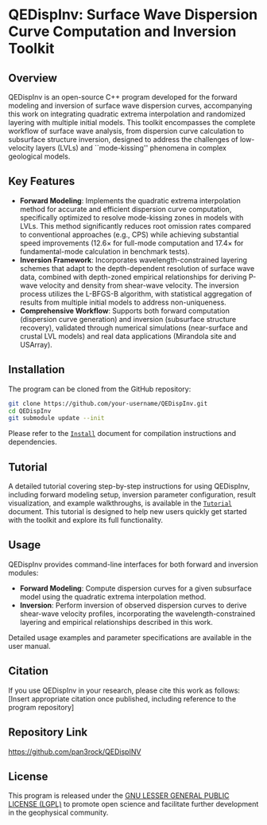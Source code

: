 # QEDispInv: Surface Wave Dispersion Curve Computation and Inversion Toolkit

## Overview
QEDispInv is an open-source C++ program developed for the forward modeling and inversion of surface wave dispersion curves,
accompanying this work on integrating quadratic extrema interpolation and randomized layering with multiple initial models.
This toolkit encompasses the complete workflow of surface wave analysis, from dispersion curve calculation to subsurface
structure inversion, designed to address the challenges of low-velocity layers (LVLs) and ``mode-kissing'' phenomena in
complex geological models.

## Key Features
- **Forward Modeling**: Implements the quadratic extrema interpolation method for accurate and efficient dispersion curve computation, specifically optimized to resolve mode-kissing zones in models with LVLs. This method significantly reduces root omission rates compared to conventional approaches (e.g., CPS) while achieving substantial speed improvements ($12.6\times$ for full-mode computation and $17.4\times$ for fundamental-mode calculation in benchmark tests).
- **Inversion Framework**: Incorporates wavelength-constrained layering schemes that adapt to the depth-dependent resolution of surface wave data, combined with depth-zoned empirical relationships for deriving P-wave velocity and density from shear-wave velocity. The inversion process utilizes the L-BFGS-B algorithm, with statistical aggregation of results from multiple initial models to address non-uniqueness.
- **Comprehensive Workflow**: Supports both forward computation (dispersion curve generation) and inversion (subsurface structure recovery), validated through numerical simulations (near-surface and crustal LVL models) and real data applications (Mirandola site and USArray).

## Installation
The program can be cloned from the GitHub repository:
```bash
git clone https://github.com/your-username/QEDispInv.git
cd QEDispInv
git submodule update --init
```
Please refer to the [`Install`](doc/INSTALL.md) document for compilation instructions and dependencies.

## Tutorial
A detailed tutorial covering step-by-step instructions for using QEDispInv, including forward 
modeling setup, inversion parameter configuration, result visualization, and example walkthroughs, 
is available in the [`Tutorial`](doc/TUTORIAL.md) document. This tutorial is designed to help new
users quickly get started with the toolkit and explore its full functionality.

## Usage
QEDispInv provides command-line interfaces for both forward and inversion modules:
- **Forward Modeling**: Compute dispersion curves for a given subsurface model using the quadratic extrema interpolation method.
- **Inversion**: Perform inversion of observed dispersion curves to derive shear-wave velocity profiles, incorporating the wavelength-constrained layering and empirical relationships described in this work.

Detailed usage examples and parameter specifications are available in the user manual.

## Citation
If you use QEDispInv in your research, please cite this work as follows:
[Insert appropriate citation once published, including reference to the program repository]

## Repository Link
https://github.com/pan3rock/QEDispINV

## License
This program is released under the [GNU LESSER GENERAL PUBLIC LICENSE (LGPL)](LICENSE) to promote open science and facilitate further development in the geophysical community.